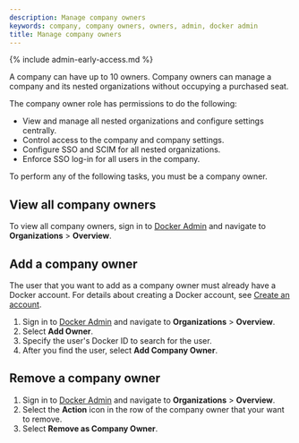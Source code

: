```yaml
---
description: Manage company owners
keywords: company, company owners, owners, admin, docker admin
title: Manage company owners
---
```

{% include admin-early-access.md %}

A company can have up to 10 owners. Company owners can manage a company and its nested organizations without occupying a purchased seat.

The company owner role has permissions to do the following:

- View and manage all nested organizations and configure settings centrally.
- Control access to the company and company settings.
- Configure SSO and SCIM for all nested organizations.
- Enforce SSO log-in for all users in the company.

To perform any of the following tasks, you must be a company owner.

## View all company owners

To view all company owners, sign in to [Docker Admin](https://admin.docker.com) and navigate to **Organizations** > **Overview**.

## Add a company owner

The user that you want to add as a company owner must already have a Docker account. For details about creating a Docker account, see [Create an account](../../docker-id/index.md).

1. Sign in to [Docker Admin](https://admin.docker.com) and navigate to **Organizations** > **Overview**.
2. Select **Add Owner**.
3. Specify the user's Docker ID to search for the user.
4. After you find the user, select **Add Company Owner**.

## Remove a company owner

1. Sign in to [Docker Admin](https://admin.docker.com) and navigate to **Organizations** > **Overview**.
2. Select the **Action** icon in the row of the company owner that your want to remove.
3. Select **Remove as Company Owner**.